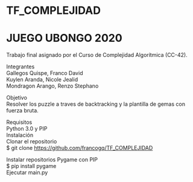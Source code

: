 # TF_COMPLEJIDAD
# JUEGO UBONGO 2020 <br/>
Trabajo final asignado por el Curso de Complejidad Algorítmica (CC-42).<br/>

Integrantes<br/>
Gallegos Quispe, Franco David<br/>
Kuylen Aranda, Nicole Jealid<br/>
Mondragon Arango, Renzo Stephano<br/>

Objetivo<br/>
Resolver los puzzle a traves de backtracking y la plantilla de gemas con fuerza bruta.<br/>

Requisitos<br/>
Python 3.0 y PIP<br/>
Instalación<br/>
Clonar el repositorio<br/>
$ git clone https://github.com/francogq/TF_COMPLEJIDAD<br/>

Instalar repositorios   Pygame con PIP<br/>
$ pip install pygame<br/>
Ejecutar main.py<br/>
